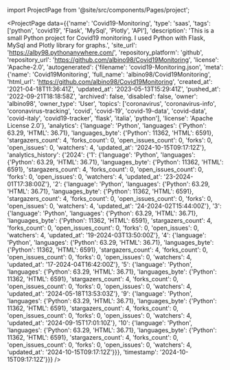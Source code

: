 
import ProjectPage from '@site/src/components/Pages/project';

<ProjectPage
    data={{'name': 'Covid19-Monitoring', 'type': 'saas', 'tags': ['python', 'covid19', 'Flask', 'MySql', 'Plotly', 'API'], 'description': 'This is a small Python project for Covid19 monitoring. I used Python with Flask, MySql and Plotly library for graphs.', 'site_url': 'https://alby98.pythonanywhere.com/', 'repository_platform': 'github', 'repository_url': 'https://github.com/albino98/Covid19Monitoring', 'license': 'Apache-2.0', 'autogenerated': {'filename': 'covid19-Monitoring.json', 'meta': {'name': 'Covid19Monitoring', 'full_name': 'albino98/Covid19Monitoring', 'html_url': 'https://github.com/albino98/Covid19Monitoring', 'created_at': '2021-04-18T11:36:41Z', 'updated_at': '2023-05-13T15:29:41Z', 'pushed_at': '2022-09-21T18:18:58Z', 'archived': false, 'disabled': false, 'owner': 'albino98', 'owner_type': 'User', 'topics': ['coronavirus', 'coronavirus-info', 'coronavirus-tracking', 'covid', 'covid-19', 'covid-19-data', 'covid-data', 'covid-italy', 'covid19-tracker', 'flask', 'italia', 'python'], 'license': 'Apache License 2.0'}, 'analytics': {'language': 'Python', 'languages': {'Python': 63.29, 'HTML': 36.71}, 'languages_byte': {'Python': 11362, 'HTML': 6591}, 'stargazers_count': 4, 'forks_count': 0, 'open_issues_count': 0, 'forks': 0, 'open_issues': 0, 'watchers': 4, 'updated_at': '2024-10-15T09:17:12Z'}, 'analytics_history': {'2024': {'1': {'language': 'Python', 'languages': {'Python': 63.29, 'HTML': 36.71}, 'languages_byte': {'Python': 11362, 'HTML': 6591}, 'stargazers_count': 4, 'forks_count': 0, 'open_issues_count': 0, 'forks': 0, 'open_issues': 0, 'watchers': 4, 'updated_at': '23-2024-01T17:38:00Z'}, '2': {'language': 'Python', 'languages': {'Python': 63.29, 'HTML': 36.71}, 'languages_byte': {'Python': 11362, 'HTML': 6591}, 'stargazers_count': 4, 'forks_count': 0, 'open_issues_count': 0, 'forks': 0, 'open_issues': 0, 'watchers': 4, 'updated_at': '24-2024-02T15:44:00Z'}, '3': {'language': 'Python', 'languages': {'Python': 63.29, 'HTML': 36.71}, 'languages_byte': {'Python': 11362, 'HTML': 6591}, 'stargazers_count': 4, 'forks_count': 0, 'open_issues_count': 0, 'forks': 0, 'open_issues': 0, 'watchers': 4, 'updated_at': '19-2024-03T13:50:00Z'}, '4': {'language': 'Python', 'languages': {'Python': 63.29, 'HTML': 36.71}, 'languages_byte': {'Python': 11362, 'HTML': 6591}, 'stargazers_count': 4, 'forks_count': 0, 'open_issues_count': 0, 'forks': 0, 'open_issues': 0, 'watchers': 4, 'updated_at': '17-2024-04T16:42:00Z'}, '5': {'language': 'Python', 'languages': {'Python': 63.29, 'HTML': 36.71}, 'languages_byte': {'Python': 11362, 'HTML': 6591}, 'stargazers_count': 4, 'forks_count': 0, 'open_issues_count': 0, 'forks': 0, 'open_issues': 0, 'watchers': 4, 'updated_at': '2024-05-18T13:53:03Z'}, '9': {'language': 'Python', 'languages': {'Python': 63.29, 'HTML': 36.71}, 'languages_byte': {'Python': 11362, 'HTML': 6591}, 'stargazers_count': 4, 'forks_count': 0, 'open_issues_count': 0, 'forks': 0, 'open_issues': 0, 'watchers': 4, 'updated_at': '2024-09-15T17:01:10Z'}, '10': {'language': 'Python', 'languages': {'Python': 63.29, 'HTML': 36.71}, 'languages_byte': {'Python': 11362, 'HTML': 6591}, 'stargazers_count': 4, 'forks_count': 0, 'open_issues_count': 0, 'forks': 0, 'open_issues': 0, 'watchers': 4, 'updated_at': '2024-10-15T09:17:12Z'}}}, 'timestamp': '2024-10-15T09:17:12Z'}}}
/>
